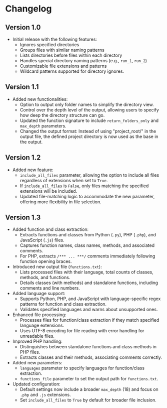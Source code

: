 # Changelog  

## Version 1.0  

- Initial release with the following features:  
  - Ignores specified directories  
  - Groups files with similar naming patterns  
  - Lists directories before files within each directory  
  - Handles special directory naming patterns (e.g., `run_1`, `run_2`)  
  - Customizable file extensions and patterns  
  - Wildcard patterns supported for directory ignores.  

## Version 1.1  

- Added new functionalities:  
  - Option to output only folder names to simplify the directory view.  
  - Control over the depth level of the output, allowing users to specify how deep the directory structure can go.  
  - Updated the function signature to include `return_folders_only` and `max_depth` parameters.  
  - Changed the output format: Instead of using "project_root/" in the output file, the defined project directory is now used as the base in the output.  

## Version 1.2  

- Added new feature:  
  - `include_all_files` parameter, allowing the option to include all files regardless of extensions when set to `True`.  
  - If `include_all_files` is `False`, only files matching the specified extensions will be included.  
  - Updated file-matching logic to accommodate the new parameter, offering more flexibility in file selection.  

## Version 1.3  

- Added function and class extraction:  
  - Extracts functions and classes from Python (`.py`), PHP (`.php`), and JavaScript (`.js`) files.  
  - Captures function names, class names, methods, and associated comments.  
  - For PHP, extracts `/*** ... ***/` comments immediately following function opening braces.  
- Introduced new output file (`functions.txt`):  
  - Lists processed files with their language, total counts of classes, methods, and functions.  
  - Details classes (with methods) and standalone functions, including comments and line numbers.  
- Added language support:  
  - Supports Python, PHP, and JavaScript with language-specific regex patterns for function and class extraction.  
  - Validates specified languages and warns about unsupported ones.  
- Enhanced file processing:  
  - Processes files for function/class extraction if they match specified language extensions.  
  - Uses UTF-8 encoding for file reading with error handling for unreadable files.  
- Improved PHP handling:  
  - Distinguishes between standalone functions and class methods in PHP files.  
  - Extracts classes and their methods, associating comments correctly.  
- Added new parameters:  
  - `languages` parameter to specify languages for function/class extraction.  
  - `functions_file` parameter to set the output path for `functions.txt`.  
- Updated configuration:  
  - Default settings now include a broader `max_depth` (18) and focus on `.php` and `.js` extensions.  
  - Set `include_all_files` to `True` by default for broader file inclusion.  